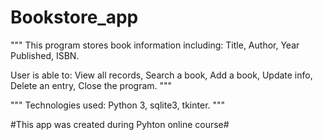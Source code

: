 # Bookstore_app

"""
This program stores book information including:
Title,
Author,
Year Published,
ISBN.

User is able to:
View all records,
Search a book,
Add a book,
Update info,
Delete an entry,
Close the program.
"""

"""
Technologies used:
Python 3,
sqlite3,
tkinter.
"""

#This app was created during Pyhton online course#
